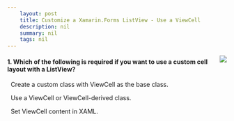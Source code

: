 ```yaml
---
    layout: post
    title: Customize a Xamarin.Forms ListView - Use a ViewCell
    description: nil
    summary: nil
    tags: nil
---
```



 <a target="_blank" href="https://docs.microsoft.com/en-us/learn/modules/customize-xamarin-forms-listview/2-create-a-custom-cell-layout/"><i class="fas fa-external-link-alt"></i> </a>
 <img align="right" src="https://docs.microsoft.com/en-us/learn/achievements/xamarin/customize-xamarin-forms-listview-badge.svg">
####  1. Which of the following is required if you want to use a custom cell layout with a ListView?


<i class='far fa-square'></i> &nbsp;&nbsp;Create a custom class with ViewCell as the base class.

<i class='fas fa-check-square' style='color: Dodgerblue;'></i> &nbsp;&nbsp;Use a ViewCell or ViewCell-derived class.

<i class='far fa-square'></i> &nbsp;&nbsp;Set ViewCell content in XAML.
<br />
<br />
<br />
